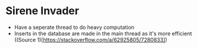 # Sirene Invader

- Have a seperate thread to do heavy computation
- Inserts in the database are made in the main thread as it's more efficient ((Source 1)[https://stackoverflow.com/a/62925805/7280833])
